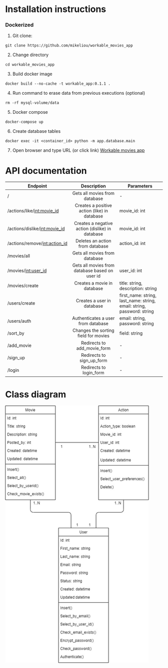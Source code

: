 # Installation instructions

### Dockerized
1. Git clone:
```
git clone https://github.com/mikeliou/workable_movies_app
```
2. Change directory
```
cd workable_movies_app
```
3. Build docker image
```
docker build --no-cache -t workable_app:0.1.1 .
```
4. Run command to erase data from previous executions (optional)
```
rm -rf mysql-volume/data
```
5. Docker compose
```
docker-compose up
```
6. Create database tables
```
docker exec -it <container_id> python -m app.database.main
```
7. Open browser and type URL (or click link)
[Workable movies app](http://localhost:8070/)

# API documentation

|Endpoint|Description|Parameters|
|--------|:---------:|----------|
|/|Gets all movies from database|-|
|/actions/like/<int:movie_id>|Creates a positive action (like) in database|movie_id: int|
|/actions/dislike/<int:movie_id>|Creates a negative action (dislike) in database|movie_id: int|
|/actions/remove/<int:action_id>|Deletes an action from database|action_id: int|
|/movies/all|Gets all movies from database|
|/movies/<int:user_id>|Gets all movies from database based on user id|user_id: int|
|/movies/create|Creates a movie in database|title: string, description: string|
|/users/create|Creates a user in database|first_name: string, last_name: string, email: string, password: string|
|/users/auth|Authenticates a user from database|email: string, password: string|
|/sort_by|Changes the sorting field for movies|field: string|
|/add_movie|Redirects to add_movie_form|-|
|/sign_up|Redirects to sign_up_form|-|
|/login|Redirects to login_form|-|

# Class diagram

![Alt text](img/class_diagram.jpg?raw=true "Class Diagram")
